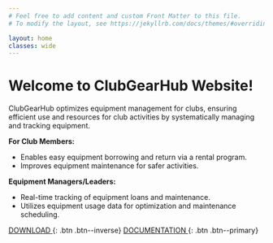 ```yaml
---
# Feel free to add content and custom Front Matter to this file.
# To modify the layout, see https://jekyllrb.com/docs/themes/#overriding-theme-defaults

layout: home
classes: wide
---
```


# Welcome to ClubGearHub Website!
ClubGearHub optimizes equipment management for clubs, ensuring efficient use and resources for club activities by systematically managing and tracking equipment.

**For Club Members:**
-  Enables easy equipment borrowing and return via a rental program.
-  Improves equipment maintenance for safer activities.

**Equipment Managers/Leaders:**
-  Real-time tracking of equipment loans and maintenance.
-  Utilizes equipment usage data for optimization and maintenance scheduling.

[DOWNLOAD <i class="fas fa-arrow-down"></i>](#link){: .btn .btn--inverse}
[DOCUMENTATION <i class="fas fa-arrow-right"></i>](https://clubgearhub.readthedocs.io/en/latest){: .btn .btn--primary}
